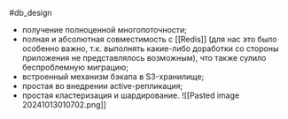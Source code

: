 #db_design 
- получение полноценной многопоточности;
- полная и абсолютная совместимость с [[Redis]] (для нас это было особенно важно, т.к. выполнять какие-либо доработки со стороны приложения не представлялось возможным), что также сулило беспроблемную миграцию;
- встроенный механизм бэкапа в S3-хранилище;
- простая во внедрении active-репликация;
- простая кластеризация и шардирование.
![[Pasted image 20241013010702.png]]